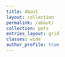 ```yaml
---
title: About
layout: collection
permalink: /about/
collection: pets
entries_layout: grid
classes: wide
author_profile: true
---
```


